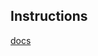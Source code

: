 ## Instructions
[docs](https://medium.com/@Jenananthan/nginx-mutual-ssl-one-way-ssl-with-multiple-clients-ae87b3de0935)
